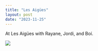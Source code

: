 ```yaml
---
title: "Les Aigües"
layout: post
date: "2023-11-25"
---
```


At Les Aigües with Rayane, Jordi, and Boí.

![](/assets/images/2023/20231125_095407-1024x1024.jpg)
